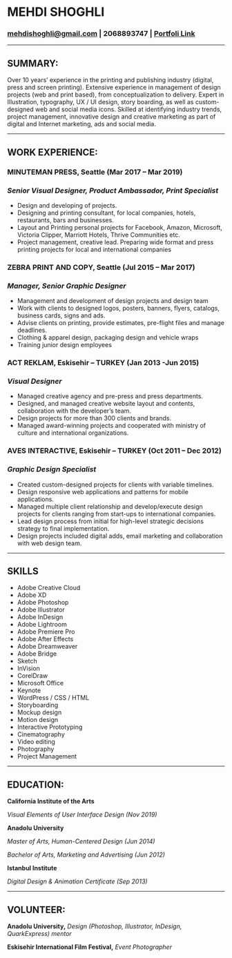 # MEHDI SHOGHLI

### **mehdishoghli@gmail.com | 2068893747 | [Portfoli Link](owww.mehdishoghli.com)**
---

## SUMMARY:

Over 10 years’ experience in the printing and publishing industry (digital, press and screen printing). 
Extensive experience in management of design projects (web and print based), from conceptualization to delivery. 
Expert in Illustration, typography, UX / UI design, story boarding, as well as custom-designed web and social media icons. 
Skilled at identifying industry trends, project management, innovative design and creative marketing as part of digital and Internet marketing, ads and social media.

---

## WORK EXPERIENCE:

### MINUTEMAN PRESS, Seattle (Mar 2017 – Mar 2019)
### *Senior Visual Designer, Product Ambassador, Print Specialist*

- Design and developing of projects.
- Designing and printing consultant, for local companies, hotels, restaurants, bars and businesses.
- Layout and Printing personal projects for Facebook, Amazon, Microsoft, Victoria Clipper, Marriott Hotels, Thrive Communities etc.
- Project management, creative lead. Preparing wide format and press printing projects for local and international companies



### ZEBRA PRINT AND COPY, Seattle (Jul 2015 – Mar 2017)
### *Manager, Senior Graphic Designer*

- Management and development of design projects and design team
- Work with clients to designed logos, posters, banners, flyers, catalogs, business cards, signs and ads.
- Advise clients on printing, provide estimates, pre-flight files and manage deadlines.
- Clothing & apparel design, packaging design and vehicle wraps
- Training junior design employees

### ACT REKLAM, Eskisehir – TURKEY (Jan 2013 -Jun 2015)
### *Visual Designer*

- Managed creative agency and pre-press and press departments.
- Designed, and managed creative website layout and contents, collaboration with the developer’s team.
- Design projects for more than 300 clients and brands.
- Managed award-winning projects and cooperated with ministry of culture and international organizations.

### AVES INTERACTIVE, Eskisehir – TURKEY (Oct 2011 – Dec 2012)
### *Graphic Design Specialist*

- Created custom-designed projects for clients with variable timelines.
- Design responsive web applications and patterns for mobile applications.
- Managed multiple client relationship and develop/execute design projects for clients ranging from start-ups to international companies.
- Lead design process from initial for high-level strategic decisions strategy to final implementation. 
- Design projects included digital adds, email marketing and collaboration with web design team.

---

## SKILLS

- Adobe Creative Cloud 
- Adobe XD
- Adobe Photoshop
- Adobe Illustrator 
- Adobe InDesign 
- Adobe Lightroom 
- Adobe Premiere Pro 
- Adobe After Effects
- Adobe Dreamweaver
- Adobe Bridge
- Sketch
- InVision 
- CorelDraw
- Microsoft Office 
- Keynote
- WordPress / CSS / HTML
- Storyboarding
- Mockup design
- Motion design
- Interactive Prototyping
- Cinematography
- Video editing
- Photography
- Project Management 

---

## EDUCATION:

**California Institute of the Arts**

*Visual Elements of User Interface Design (Nov 2019)*

**Anadolu University**

*Master of Arts, Human-Centered Design (Jun 2014)*

*Bachelor of Arts, Marketing and Advertising (Jun 2012)*

**Istanbul Institute**

*Digital Design & Animation Certificate (Sep 2013)*

---

## VOLUNTEER:

**Anadolu University,** *Design (Photoshop, Illustrator, InDesign, QuarkExpress) mentor*

**Eskisehir International Film Festival,** *Event Photographer*
